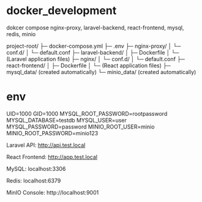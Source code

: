 # docker_development
dokcer compose nginx-proxy, laravel-backend, react-frontend, mysql, redis, minio

project-root/
├─ docker-compose.yml
├─ .env
├─ nginx-proxy/
│  └─ conf.d/
│     └─ default.conf
├─ laravel-backend/
│  ├─ Dockerfile
│  └─ (Laravel application files)
├─ nginx/
│  └─ conf.d/
│     └─ default.conf
├─ react-frontend/
│  ├─ Dockerfile
│  └─ (React application files)
├─ mysql_data/ (created automatically)
└─ minio_data/ (created automatically)

# env
UID=1000
GID=1000
MYSQL_ROOT_PASSWORD=rootpassword
MYSQL_DATABASE=testdb
MYSQL_USER=user
MYSQL_PASSWORD=password
MINIO_ROOT_USER=minio
MINIO_ROOT_PASSWORD=minio123

Laravel API: http://api.test.local

React Frontend: http://app.test.local

MySQL: localhost:3306

Redis: localhost:6379

MinIO Console: http://localhost:9001
